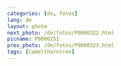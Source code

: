 ```yaml
---
categories: [de, fotos]
lang: de
layout: photo
next_photo: /de/fotos/P0000322.html
picname: P0000251
prev_photo: /de/fotos/P0000323.html
tags: [Camelthorntree]
---
```

